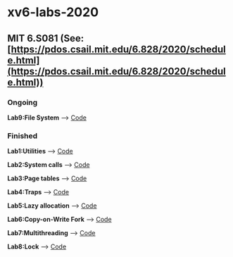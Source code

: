 # xv6-labs-2020
## MIT 6.S081 (See:[https://pdos.csail.mit.edu/6.828/2020/schedule.html](https://pdos.csail.mit.edu/6.828/2020/schedule.html))


### Ongoing
**Lab9:File System** --> [Code](https://github.com/ChoungJX/xv6-labs-2020/tree/fs)


### Finished
**Lab1:Utilities** --> [Code](https://github.com/ChoungJX/xv6-labs-2020/tree/util)

**Lab2:System calls** --> [Code](https://github.com/ChoungJX/xv6-labs-2020/tree/syscall)

**Lab3:Page tables** --> [Code](https://github.com/ChoungJX/xv6-labs-2020/tree/pgtbl)

**Lab4:Traps** --> [Code](https://github.com/ChoungJX/xv6-labs-2020/tree/traps)

**Lab5:Lazy allocation** --> [Code](https://github.com/ChoungJX/xv6-labs-2020/tree/lazy)

**Lab6:Copy-on-Write Fork** --> [Code](https://github.com/ChoungJX/xv6-labs-2020/tree/cow)

**Lab7:Multithreading** --> [Code](https://github.com/ChoungJX/xv6-labs-2020/tree/thread)

**Lab8:Lock** --> [Code](https://github.com/ChoungJX/xv6-labs-2020/tree/lock)